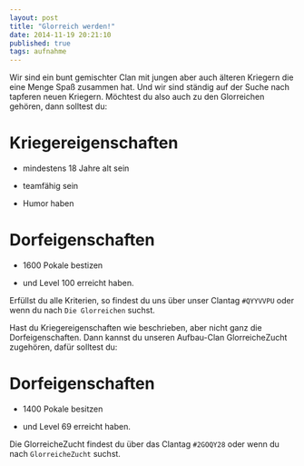 ```yaml
---
layout: post
title: "Glorreich werden!"
date: 2014-11-19 20:21:10
published: true
tags: aufnahme
---
```


Wir sind ein bunt gemischter Clan mit jungen aber auch älteren
Kriegern die eine Menge Spaß zusammen hat. Und wir sind ständig
auf der Suche nach tapferen neuen Kriegern.
Möchtest du also auch zu den Glorreichen gehören, dann solltest du:

# Kriegereigenschaften

* mindestens 18 Jahre alt sein

* teamfähig sein

* Humor haben

# Dorfeigenschaften

* 1600 Pokale bestizen

* und Level 100 erreicht haben.

Erfüllst du alle Kriterien, so findest du uns über
unser Clantag `#QYYVVPU` oder wenn du nach `Die Glorreichen` suchst.

Hast du Kriegereigenschaften wie beschrieben, aber nicht ganz die Dorfeigenschaften.
Dann kannst du unseren Aufbau-Clan GlorreicheZucht zugehören, dafür solltest du:

# Dorfeigenschaften

* 1400 Pokale besitzen

* und Level 69 erreicht haben.

Die GlorreicheZucht findest du über das Clantag `#2GOQY28` oder 
wenn du nach `GlorreicheZucht` suchst.
